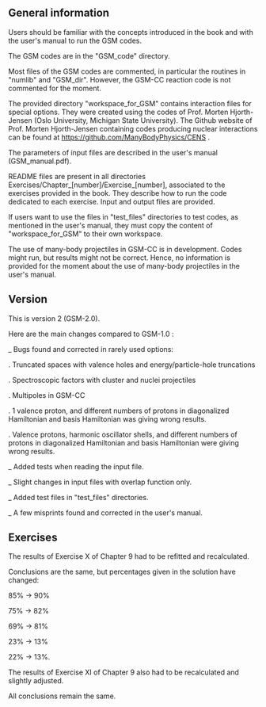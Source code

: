 General information
-------------------

Users should be familiar with the concepts introduced in the book and with the user's manual to run the GSM codes.

The GSM codes are in the "GSM_code" directory.

Most files of the GSM codes are commented, in particular the routines in "numlib" and "GSM_dir". 
However, the GSM-CC reaction code is not commented for the moment.

The provided directory "workspace_for_GSM" contains interaction files for special options.
They were created using the codes of Prof. Morten Hjorth-Jensen (Oslo University, Michigan State University). 
The Github website of Prof. Morten Hjorth-Jensen containing codes producing nuclear interactions can be found at https://github.com/ManyBodyPhysics/CENS .

The parameters of input files are described in the user's manual (GSM_manual.pdf).

README files are present in all directories Exercises/Chapter_[number]/Exercise_[number], associated to the exercises provided in the book. 
They describe how to run the code dedicated to each exercise. 
Input and output files are provided.

If users want to use the files in "test_files" directories to test codes, as mentioned in the user's manual, they must copy the content of "workspace_for_GSM" to their own workspace.

The use of many-body projectiles in GSM-CC is in development. 
Codes might run, but results might not be correct.
Hence, no information is provided for the moment about the use of many-body projectiles in the user's manual.

Version
-------
This is version 2 (GSM-2.0). 

Here are the main changes compared to GSM-1.0 :

_ Bugs found and corrected in rarely used options:

. Truncated spaces with valence holes and energy/particle-hole truncations

. Spectroscopic factors with cluster and nuclei projectiles

. Multipoles in GSM-CC

. 1 valence proton, and different numbers of protons in diagonalized Hamiltonian and basis Hamiltonian was giving wrong results.

. Valence protons, harmonic oscillator shells, and different numbers of protons in diagonalized Hamiltonian and basis Hamiltonian were giving wrong results.

_ Added tests when reading the input file.

_ Slight changes in input files with overlap function only.

_ Added test files in "test_files" directories.

_ A few misprints found and corrected in the user's manual.


Exercises
---------
The results of Exercise X of Chapter 9 had to be refitted and recalculated.

Conclusions are the same, but percentages given in the solution have changed:

85% -> 90%

75% -> 82%

69% -> 81%

23% -> 13%

22% -> 13%.
  
The results of Exercise XI of Chapter 9 also had to be recalculated and slightly adjusted.

All conclusions remain the same.
